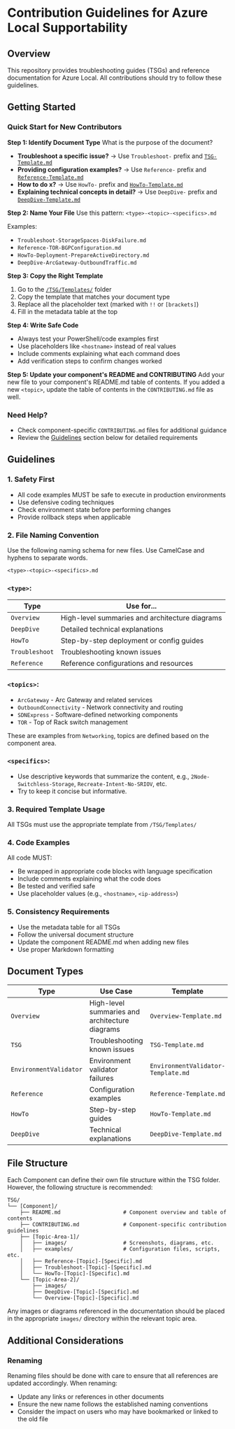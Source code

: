 # Contribution Guidelines for Azure Local Supportability

## Overview

This repository provides troubleshooting guides (TSGs) and reference documentation for Azure Local. All contributions should try to follow these guidelines.

## Getting Started

### Quick Start for New Contributors

**Step 1: Identify Document Type**
What is the purpose of the document?
- **Troubleshoot a specific issue?** → Use `Troubleshoot-` prefix and [`TSG-Template.md`](TSG-Template.md)
- **Providing configuration examples?** → Use `Reference-` prefix and [`Reference-Template.md`](Reference-Template.md)
- **How to do x?** → Use `HowTo-` prefix and [`HowTo-Template.md`](HowTo-Template.md)
- **Explaining technical concepts in detail?** → Use `DeepDive-` prefix and [`DeepDive-Template.md`](DeepDive-Template.md)

**Step 2: Name Your File**
Use this pattern: `<type>-<topic>-<specifics>.md`

Examples:
- `Troubleshoot-StorageSpaces-DiskFailure.md`
- `Reference-TOR-BGPConfiguration.md`
- `HowTo-Deployment-PrepareActiveDirectory.md`
- `DeepDive-ArcGateway-OutboundTraffic.md`

**Step 3: Copy the Right Template**
1. Go to the [`/TSG/Templates/`](../Templates/) folder
2. Copy the template that matches your document type
3. Replace all the placeholder text (marked with `!!` or `[brackets]`)
4. Fill in the metadata table at the top

**Step 4: Write Safe Code**
- Always test your PowerShell/code examples first
- Use placeholders like `<hostname>` instead of real values
- Include comments explaining what each command does
- Add verification steps to confirm changes worked

**Step 5: Update your component's README and CONTRIBUTING**
Add your new file to your component's README.md table of contents. If you added a new `<topic>`, update the table of contents in the `CONTRIBUTING.md` file as well.

### Need Help?
- Check component-specific `CONTRIBUTING.md` files for additional guidance
- Review the [Guidelines](#guidelines) section below for detailed requirements

## Guidelines

### 1. Safety First
- All code examples MUST be safe to execute in production environments
- Use defensive coding techniques
- Check environment state before performing changes
- Provide rollback steps when applicable

### 2. File Naming Convention

Use the following naming schema for new files. Use CamelCase and hyphens to separate words.

```
<type>-<topic>-<specifics>.md
```

### `<type>`:
| Type           | Use for...                                    |
|----------------|-----------------------------------------------|
| `Overview`     | High-level summaries and architecture diagrams|
| `DeepDive`     | Detailed technical explanations               |
| `HowTo`        | Step-by-step deployment or config guides      |
| `Troubleshoot` | Troubleshooting known issues                  |
| `Reference`    | Reference configurations and resources        |

### `<topics>`:
- `ArcGateway` - Arc Gateway and related services
- `OutboundConnectivity` - Network connectivity and routing
- `SDNExpress` - Software-defined networking components
- `TOR` - Top of Rack switch management

These are examples from `Networking`, topics are defined based on the component area.

### `<specifics>`:
- Use descriptive keywords that summarize the content, e.g., `2Node-Switchless-Storage`,  `Recreate-Intent-No-SRIOV`, etc.
- Try to keep it concise but informative.

### 3. Required Template Usage
All TSGs must use the appropriate template from `/TSG/Templates/`

### 4. Code Examples
All code MUST:
- Be wrapped in appropriate code blocks with language specification
- Include comments explaining what the code does
- Be tested and verified safe
- Use placeholder values (e.g., `<hostname>`, `<ip-address>`)

### 5. Consistency Requirements
- Use the metadata table for all TSGs
- Follow the universal document structure
- Update the component README.md when adding new files
- Use proper Markdown formatting

## Document Types

| Type | Use Case | Template |
|------|----------|----------|
| `Overview` | High-level summaries and architecture diagrams | `Overview-Template.md` |
| `TSG` | Troubleshooting known issues | `TSG-Template.md` |
| `EnvironmentValidator` | Environment validator failures | `EnvironmentValidator-Template.md` |
| `Reference` | Configuration examples | `Reference-Template.md` |
| `HowTo` | Step-by-step guides | `HowTo-Template.md` |
| `DeepDive` | Technical explanations | `DeepDive-Template.md` |

## File Structure

Each Component can define their own file structure within the TSG folder. However, the following structure is recommended:

```
TSG/
└── [Component]/
    ├── README.md                    # Component overview and table of contents
    ├── CONTRIBUTING.md              # Component-specific contribution guidelines
    ├── [Topic-Area-1]/
    │   ├── images/                  # Screenshots, diagrams, etc.
    │   ├── examples/                # Configuration files, scripts, etc.
    │   ├── Reference-[Topic]-[Specific].md
    │   ├── Troubleshoot-[Topic]-[Specific].md
    │   └── HowTo-[Topic]-[Specific].md
    └── [Topic-Area-2]/
        ├── images/
        ├── DeepDive-[Topic]-[Specific].md
        └── Overview-[Topic]-[Specific].md
```

Any images or diagrams referenced in the documentation should be placed in the appropriate `images/` directory within the relevant topic area.

## Additional Considerations

### Renaming
Renaming files should be done with care to ensure that all references are updated accordingly. When renaming:
- Update any links or references in other documents
- Ensure the new name follows the established naming conventions
- Consider the impact on users who may have bookmarked or linked to the old file
